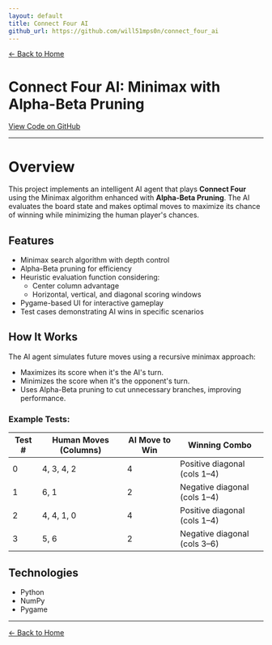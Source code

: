 ```yaml
---
layout: default
title: Connect Four AI
github_url: https://github.com/will51mps0n/connect_four_ai
---
```


[← Back to Home](../index.html)

# Connect Four AI: Minimax with Alpha-Beta Pruning
[View Code on GitHub](https://github.com/will51mps0n/connect_four_ai)

---
# Overview

This project implements an intelligent AI agent that plays **Connect Four** using the Minimax algorithm enhanced with **Alpha-Beta Pruning**. The AI evaluates the board state and makes optimal moves to maximize its chance of winning while minimizing the human player's chances.

## Features
- Minimax search algorithm with depth control
- Alpha-Beta pruning for efficiency
- Heuristic evaluation function considering:
  - Center column advantage
  - Horizontal, vertical, and diagonal scoring windows
- Pygame-based UI for interactive gameplay
- Test cases demonstrating AI wins in specific scenarios

## How It Works
The AI agent simulates future moves using a recursive minimax approach:
- Maximizes its score when it's the AI's turn.
- Minimizes the score when it's the opponent's turn.
- Uses Alpha-Beta pruning to cut unnecessary branches, improving performance.

### Example Tests:
| Test # | Human Moves (Columns) | AI Move to Win | Winning Combo |
|-------|----------------------|--------------|----------------------------|
| 0     | 4, 3, 4, 2            | 4            | Positive diagonal (cols 1–4) |
| 1     | 6, 1                  | 2            | Negative diagonal (cols 1–4) |
| 2     | 4, 4, 1, 0            | 4            | Positive diagonal (cols 1–4) |
| 3     | 5, 6                  | 2            | Negative diagonal (cols 3–6) |

## Technologies
- Python
- NumPy
- Pygame

---

[← Back to Home](../index.html)